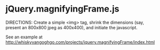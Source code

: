 jQuery.magnifyingFrame.js
======================

DIRECTIONS: Create a simple &lt;img&gt; tag, shrink the dimensions (say, present an 800x800 jpeg as 400x400), and initiate the javascript.

See an example at http://whiskyvangoghgo.com/projects/jquery.magnifyingFrame/index.html
